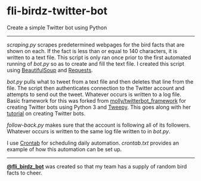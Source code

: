 # fli-birdz-twitter-bot

Create a simple Twitter bot using Python

---

<i>scraping.py</i> scrapes predetermined webpages for the bird facts that are shown on each. If the fact is less than or equal to 140 characters, it is written to a text file. This script is only ran once prior to the first automated running of <i>bot.py</i> so as to create and fill the text file. I created this script using [BeautifulSoup](https://www.crummy.com/software/BeautifulSoup/bs4/doc/) and [Requests](http://docs.python-requests.org/en/master/).

<i>bot.py</i> pulls what to tweet from a text file and then deletes that line from the file. The script then authenticates connection to the Twitter account and attempts to send out the tweet. Whatever occurs is written to a log file. Basic framework for this was forked from [molly/twitterbot_framework](https://github.com/molly/twitterbot_framework) for creating Twitter bots using Python 3 and [Tweepy](http://www.tweepy.org). This goes along with her [tutorial](http://blog.mollywhite.net/twitter-bots-pt2/) on creating Twitter bots.

<i>follow-back.py</i> makes sure that the account is following all of its followers. Whatever occurs is written to the same log file written to in <i>bot.py</i>.

I use [Crontab](http://crontab.org/) for scheduling daily automation. <i>crontab.txt</i> provides an example of how this automation can be set up.

---

**[@fli_birdz_bot](https://twitter.com/fli_birdz_bot)** was created so that my team has a supply of random bird facts to cheer.
